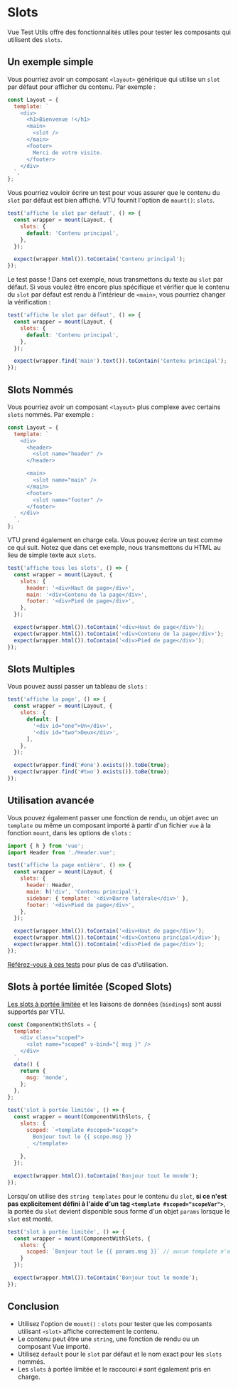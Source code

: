 # Slots

Vue Test Utils offre des fonctionnalités utiles pour tester les composants qui utilisent des `slots`.

## Un exemple simple

Vous pourriez avoir un composant `<layout>` générique qui utilise un `slot` par défaut pour afficher du contenu. Par exemple&nbsp;:

```js
const Layout = {
  template: `
    <div>
      <h1>Bienvenue !</h1>
      <main>
        <slot />
      </main>
      <footer>
        Merci de votre visite.
      </footer>
    </div>
  `,
};
```

Vous pourriez vouloir écrire un test pour vous assurer que le contenu du `slot` par défaut est bien affiché. VTU fournit l'option de `mount()`: `slots`.

```js
test('affiche le slot par défaut', () => {
  const wrapper = mount(Layout, {
    slots: {
      default: 'Contenu principal',
    },
  });

  expect(wrapper.html()).toContain('Contenu principal');
});
```

Le test passe&nbsp;! Dans cet exemple, nous transmettons du texte au `slot` par défaut. Si vous voulez être encore plus spécifique et vérifier que le contenu du `slot` par défaut est rendu à l'intérieur de `<main>`, vous pourriez changer la vérification&nbsp;:

```js
test('affiche le slot par défaut', () => {
  const wrapper = mount(Layout, {
    slots: {
      default: 'Contenu principal',
    },
  });

  expect(wrapper.find('main').text()).toContain('Contenu principal');
});
```

## Slots Nommés

Vous pourriez avoir un composant `<layout>` plus complexe avec certains `slots` nommés. Par exemple&nbsp;:

```js
const Layout = {
  template: `
    <div>
      <header>
        <slot name="header" />
      </header>

      <main>
        <slot name="main" />
      </main>
      <footer>
        <slot name="footer" />
      </footer>
    </div>
  `,
};
```

VTU prend également en charge cela. Vous pouvez écrire un test comme ce qui suit. Notez que dans cet exemple, nous transmettons du HTML au lieu de simple texte aux `slots`.

```js
test('affiche tous les slots', () => {
  const wrapper = mount(Layout, {
    slots: {
      header: '<div>Haut de page</div>',
      main: '<div>Contenu de la page</div>',
      footer: '<div>Pied de page</div>',
    },
  });

  expect(wrapper.html()).toContain('<div>Haut de page</div>');
  expect(wrapper.html()).toContain('<div>Contenu de la page</div>');
  expect(wrapper.html()).toContain('<div>Pied de page</div>');
});
```

## Slots Multiples

Vous pouvez aussi passer un tableau de `slots`&nbsp;:

```js
test('affiche la page', () => {
  const wrapper = mount(Layout, {
    slots: {
      default: [
        '<div id="one">Un</div>',
        '<div id="two">Deux</div>',
      ],
    },
  });

  expect(wrapper.find('#one').exists()).toBe(true);
  expect(wrapper.find('#two').exists()).toBe(true);
});
```

## Utilisation avancée

Vous pouvez également passer une fonction de rendu, un objet avec un `template` ou même un composant importé à partir d'un fichier `vue` à la fonction `mount`, dans les options de `slots`&nbsp;:

```js
import { h } from 'vue';
import Header from './Header.vue';

test('affiche la page entière', () => {
  const wrapper = mount(Layout, {
    slots: {
      header: Header,
      main: h('div', 'Contenu principal'),
      sidebar: { template: '<div>Barre latérale</div>' },
      footer: '<div>Pied de page</div>',
    },
  });

  expect(wrapper.html()).toContain('<div>Haut de page</div>');
  expect(wrapper.html()).toContain('<div>Contenu principal</div>');
  expect(wrapper.html()).toContain('<div>Pied de page</div>');
});
```

[Référez-vous à ces tests](https://github.com/vuejs/test-utils/blob/9d3c2a6526f3d8751d29b2f9112ad2a3332bbf52/tests/mountingOptions/slots.spec.ts#L124-L167) pour plus de cas d'utilisation.

## Slots à portée limitée (Scoped Slots)

[Les slots à portée limitée](https://v3.vuejs.org/guide/component-slots.html#scoped-slots) et les liaisons de données (`bindings`) sont aussi supportés par VTU. 

```js
const ComponentWithSlots = {
  template: `
    <div class="scoped">
      <slot name="scoped" v-bind="{ msg }" />
    </div>
  `,
  data() {
    return {
      msg: 'monde',
    };
  },
};

test('slot à portée limitée', () => {
  const wrapper = mount(ComponentWithSlots, {
    slots: {
      scoped: `<template #scoped="scope">
        Bonjour tout le {{ scope.msg }}
        </template>
      `
    },
  });

  expect(wrapper.html()).toContain('Bonjour tout le monde');
});
```

Lorsqu'on utilise des `string templates` pour le contenu du `slot`, **si ce n'est pas explicitement défini à l'aide d'un tag `<template #scoped="scopeVar">`**, la portée du `slot` devient disponible sous forme d'un objet `params` lorsque le `slot` est monté.

```js
test('slot à portée limitée', () => {
  const wrapper = mount(ComponentWithSlots, {
    slots: {
      scoped: `Bonjour tout le {{ params.msg }}` // aucun template n'a été fourni, le portée du slot est exposée en tant que "params".
    }
  });

  expect(wrapper.html()).toContain('Bonjour tout le monde');
});
```

## Conclusion

- Utilisez l'option de `mount()`&nbsp;: `slots` pour tester que les composants utilisant `<slot>` affiche correctement le contenu.
- Le contenu peut être une `string`, une fonction de rendu ou un composant Vue importé.
- Utilisez `default` pour le `slot` par défaut et le nom exact pour les `slots` nommés.
- Les `slots` à portée limitée et le raccourci `#` sont également pris en charge.
